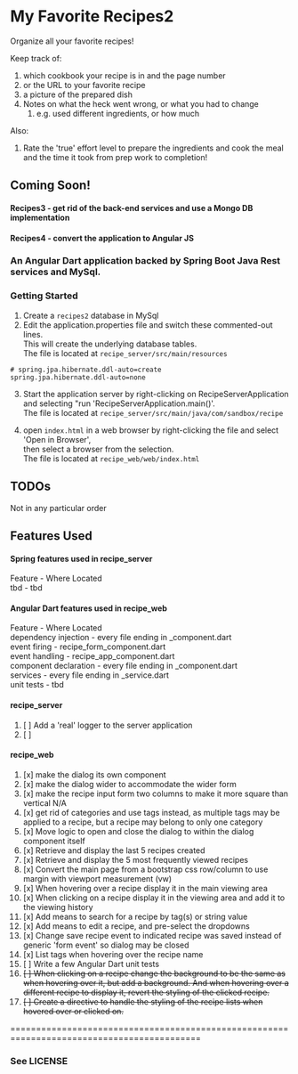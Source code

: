 # My Favorite Recipes2
Organize all your favorite recipes!

Keep track of:
1. which cookbook your recipe is in and the page number
2. or the URL to your favorite recipe
3. a picture of the prepared dish
4. Notes on what the heck went wrong, or what you had to change
    1. e.g. used different ingredients, or how much

Also:
1. Rate the 'true' effort level to prepare the ingredients and cook the meal
   and the time it took from prep work to completion!

## Coming Soon!
#### Recipes3 - get rid of the back-end services and use a Mongo DB implementation
#### Recipes4 - convert the application to Angular JS

### An Angular Dart application backed by Spring Boot Java Rest services and MySql.

### Getting Started
1. Create a `recipes2` database in MySql
2. Edit the application.properties file and switch these commented-out lines.   
This will create the underlying database tables.   
The file is located at `recipe_server/src/main/resources`

```
# spring.jpa.hibernate.ddl-auto=create
spring.jpa.hibernate.ddl-auto=none
```
3. Start the application server by right-clicking on RecipeServerApplication and selecting "run 'RecipeServerApplication.main()'.   
The file is located at `recipe_server/src/main/java/com/sandbox/recipe`

4. open `index.html` in a web browser by right-clicking the file and select 'Open in Browser',   
then select a browser from the selection.   
The file is located at `recipe_web/web/index.html`

## TODOs
Not in any particular order

## Features Used
#### Spring features used in recipe_server
Feature - Where Located  
tbd - tbd

#### Angular Dart features used in recipe_web

Feature - Where Located  
dependency injection - every file ending in _component.dart  
event firing - recipe_form_component.dart  
event handling - recipe_app_component.dart  
component declaration - every file ending in _component.dart  
services - every file ending in _service.dart  
unit tests - tbd  


#### recipe_server
 1. [ ] Add a 'real' logger to the server application
 2. [ ]

#### recipe_web
 1. [x] make the dialog its own component
 2. [x] make the dialog wider to accommodate the wider form
 3. [x] make the recipe input form two columns to make it more square than vertical N/A
 4. [x] get rid of categories and use tags instead, as multiple tags may be applied to a recipe, but a recipe may belong to only one category
 5. [x] Move logic to open and close the dialog to within the dialog component itself
 6. [x] Retrieve and display the last 5 recipes created
 7. [x] Retrieve and display the 5 most frequently viewed recipes
 8. [x] Convert the main page from a bootstrap css row/column to use margin with viewport measurement (vw)
 9. [x] When hovering over a recipe display it in the main viewing area
 10. [x] When clicking on a recipe display it in the viewing area and add it to the viewing history
 11. [x] Add means to search for a recipe by tag(s) or string value
 12. [x] Add means to edit a recipe, and pre-select the dropdowns
 13. [x] Change save recipe event to indicated recipe was saved instead of generic 'form event' so dialog may be closed
 14. [x] List tags when hovering over the recipe name
 15. [ ] Write a few Angular Dart unit tests
 16. ~~[ ] When clicking on a recipe change the background to be the same as when hovering
 over it, but add a background. And when hovering over a different recipe to display it,
 revert the styling of the clicked recipe.~~
 17. ~~[ ] Create a directive to handle the styling of the recipe lists when hovered over or
 clicked on.~~

===========================================================================================

### See LICENSE
